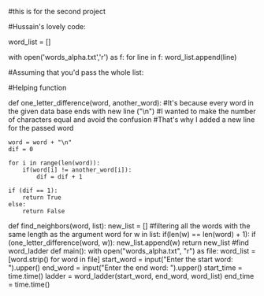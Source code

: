 #this is for the second project 

#Hussain's lovely code: 

word_list = []

with open('words_alpha.txt','r') as f:
    for line in f:
        word_list.append(line)
        
#Assuming that you'd pass the whole list: 


#Helping function

def one_letter_difference(word, another_word): 
    #It's because every word in the given data base ends with new line ("\n")
    #I wanted to make the number of characters equal and avoid the confusion
    #That's why I added a new line for the passed word
    
    word = word + "\n"
    dif = 0
    
    for i in range(len(word)): 
        if(word[i] != another_word[i]): 
            dif = dif + 1
        
    if (dif == 1): 
        return True
    else:
        return False
    
        
def find_neighbors(word, list): 
    new_list = []
    #filtering all the words with the same length as the argument word
    for w in list: 
        if(len(w) == len(word) + 1): 
            if (one_letter_difference(word, w)):
                new_list.append(w)
    return new_list
#find word_ladder
def main():
    with open("words_alpha.txt", "r") as file:
        word_list = [word.strip() for word in file]
    start_word = input("Enter the start word: ").upper()
    end_word = input("Enter the end word: ").upper()
    start_time = time.time()
    ladder = word_ladder(start_word, end_word, word_list)
    end_time = time.time()
